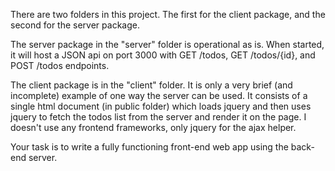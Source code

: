 There are two folders in this project. The first for the client package, and the second for the server package.

The server package in the "server" folder is operational as is. When started, it will host a JSON api on port 3000 with GET /todos, GET /todos/{id}, and POST /todos endpoints.

The client package is in the "client" folder. It is only a very brief (and incomplete) example of one way the server can be used. It consists of a single html document (in public folder) which loads jquery and then uses jquery to fetch the todos list from the server and render it on the page.  I doesn't use any frontend frameworks, only jquery for the ajax helper.

Your task is to write a fully functioning front-end web app using the back-end server.